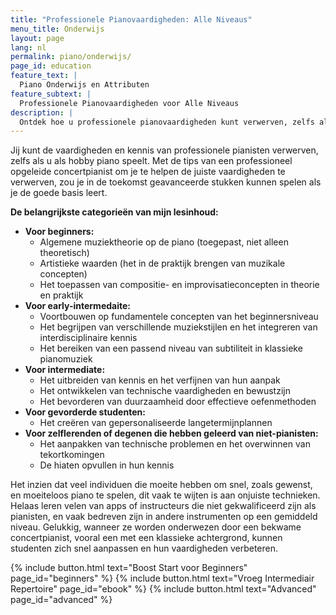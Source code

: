 ```yaml
---
title: "Professionele Pianovaardigheden: Alle Niveaus"
menu_title: Onderwijs
layout: page
lang: nl
permalink: piano/onderwijs/
page_id: education
feature_text: |
  Piano Onderwijs en Attributen
feature_subtext: |
  Professionele Pianovaardigheden voor Alle Niveaus
description: |
  Ontdek hoe u professionele pianovaardigheden kunt verwerven, zelfs als hobbyist. Leer van een ervaren concertpianist en verbeter uw techniek, van beginnersniveau tot geavanceerd. Overwin technische uitdagingen en vul kennishiaten. #PianoLessen #ProfessioneleTechnieken
---
```


Jij kunt de vaardigheden en kennis van professionele pianisten verwerven, zelfs als u als hobby piano speelt. 
Met de tips van een professioneel opgeleide concertpianist om je te helpen de juiste vaardigheden te verwerven, zou je in de toekomst geavanceerde stukken kunnen spelen als je de goede basis leert.

**De belangrijkste categorieën van mijn lesinhoud:**

- **Voor beginners:** <br>
    - Algemene muziektheorie op de piano (toegepast, niet alleen theoretisch)
    - Artistieke waarden (het in de praktijk brengen van muzikale concepten)
    - Het toepassen van compositie- en improvisatieconcepten in theorie en praktijk
- **Voor early-intermedaite:**<br>
    - Voortbouwen op fundamentele concepten van het beginnersniveau
    - Het begrijpen van verschillende muziekstijlen en het integreren van interdisciplinaire kennis
    - Het bereiken van een passend niveau van subtiliteit in klassieke pianomuziek
- **Voor intermediate:**<br>
    - Het uitbreiden van kennis en het verfijnen van hun aanpak
    - Het ontwikkelen van technische vaardigheden en bewustzijn
    - Het bevorderen van duurzaamheid door effectieve oefenmethoden
- **Voor gevorderde studenten:**<br>
    - Het creëren van gepersonaliseerde langetermijnplannen
- **Voor zelflerenden of degenen die hebben geleerd van niet-pianisten:**<br>
    - Het aanpakken van technische problemen en het overwinnen van tekortkomingen
    - De hiaten opvullen in hun kennis

​Het inzien dat veel individuen die moeite hebben om snel, zoals gewenst, en moeiteloos piano te spelen, dit vaak te wijten is aan onjuiste technieken. Helaas leren velen van apps of instructeurs die niet gekwalificeerd zijn als pianisten, en vaak bedreven zijn in andere instrumenten op een gemiddeld niveau. Gelukkig, wanneer ze worden onderwezen door een bekwame concertpianist, vooral een met een klassieke achtergrond, kunnen studenten zich snel aanpassen en hun vaardigheden verbeteren.

{% include button.html text="Boost Start voor Beginners" page_id="beginners" %} {% include button.html text="Vroeg Intermediair Repertoire" page_id="ebook" %} {% include button.html text="Advanced" page_id="advanced" %}
